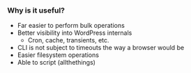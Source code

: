 ### Why is it useful?

* Far easier to perform bulk operations <!-- .element: class="fragment" -->
* Better visibility into WordPress internals <!-- .element: class="fragment" -->
	* Cron, cache, transients, etc.
* CLI is not subject to timeouts the way a browser would be <!-- .element: class="fragment" -->
* Easier filesystem operations <!-- .element: class="fragment" -->
* Able to script (allthethings) <!-- .element: class="fragment" -->
